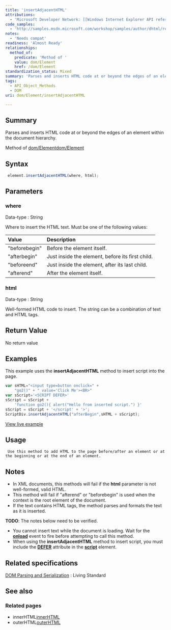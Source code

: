 ```yaml
---
title: 'insertAdjacentHTML'
attributions:
  - 'Microsoft Developer Network: [[Windows Internet Explorer API reference](http://msdn.microsoft.com/en-us/library/ie/hh828809%28v=vs.85%29.aspx) Article]'
code_samples:
  - 'http://samples.msdn.microsoft.com/workshop/samples/author/dhtml/refs/insertscript_1.htm'
notes:
  - 'Needs compat'
readiness: 'Almost Ready'
relationships:
  method_of:
    predicate: 'Method of '
    value: dom/Element
    href: /dom/Element
standardization_status: Mixed
summary: 'Parses and inserts HTML code at or beyond the edges of an element within the document hierarchy.'
tags:
  - API_Object_Methods
  - DOM
uri: dom/Element/insertAdjacentHTML

---
```

## Summary

Parses and inserts HTML code at or beyond the edges of an element within the document hierarchy.

Method of [dom/Element](/dom/Element)[dom/Element](/dom/Element)

## Syntax

``` js
 element.insertAdjacentHTML(where, html);
```

## Parameters

### where

 Data-type
:   String

 Where to insert the HTML text. Must be one of the following values:

|Value|Description|
|:----|:----------|
|"beforebegin"|Before the element itself.|
|"afterbegin"|Just inside the element, before its first child.|
|"beforeend"|Just inside the element, after its last child.|
|"afterend"|After the element itself.|

### html

 Data-type
:   String

 Well-formed HTML code to insert. The string can be a combination of text and HTML tags.

## Return Value

No return value

## Examples

This example uses the **insertAdjacentHTML** method to insert script into the page.

``` js
var sHTML="<input type=button onclick=" +
    "go2()" + " value='Click Me'><BR>"
var sScript='<SCRIPT DEFER>'
sScript = sScript +
    'function go2(){ alert("Hello from inserted script.") }'
sScript = sScript + '</script' + '>';
ScriptDiv.insertAdjacentHTML("afterBegin",sHTML + sScript);
```

[View live example](http://samples.msdn.microsoft.com/workshop/samples/author/dhtml/refs/insertscript_1.htm)

## Usage

     Use this method to add HTML to the page before/after an element or at the beginning or at the end of an element.

## Notes

-   In XML documents, this methods will fail if the **html** parameter is not well-formed, valid HTML.
-   This method will fail if "afterend" or "beforebegin" is used when the context is the root element of the document.
-   If the text contains HTML tags, the method parses and formats the text as it is inserted.

**TODO**: The notes below need to be verified.

-   You cannot insert text while the document is loading. Wait for the [**onload**](/dom/Element/load) event to fire before attempting to call this method.
-   When using the **insertAdjacentHTML** method to insert script, you must include the [**DEFER**](/html/attributes/defer) attribute in the [**script**](/html/elements/script) element.

## Related specifications

[DOM Parsing and Serialization](http://domparsing.spec.whatwg.org/)
:   Living Standard

## See also

### Related pages

-   innerHTML[innerHTML](/dom/HTMLElement/innerHTML)
-   outerHTML[outerHTML](/dom/HTMLElement/outerHTML)
